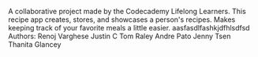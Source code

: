 A collaborative project made by the Codecademy Lifelong Learners. This recipe app creates, stores, and showcases a person's recipes. Makes keeping track of your favorite meals a little easier.
aasfasdlfashkjdfhlsdfsd
Authors:
Renoj Varghese
Justin C
Tom Raley
Andre Pato
Jenny Tsen
Thanita Glancey
